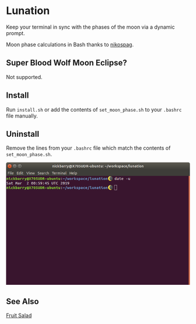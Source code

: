 # Lunation

Keep your terminal in sync with the phases of the moon via a dynamic prompt.

Moon phase calculations in Bash thanks to [nikospag](https://github.com/nikospag/bash-moon-phase).

## Super Blood Wolf Moon Eclipse?

Not supported.

## Install

Run `install.sh` or add the contents of `set_moon_phase.sh` to your `.bashrc` file manually.

## Uninstall

Remove the lines from your `.bashrc` file which match the contents of `set_moon_phase.sh`.

![screenshot](./screenshot.png)

## See Also

[Fruit Salad](https://github.com/itsnickbarry/fruit-salad)

